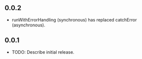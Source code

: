 ## 0.0.2

* runWithErrorHandling (synchronous) has replaced catchError (asynchronous).

## 0.0.1

* TODO: Describe initial release.
